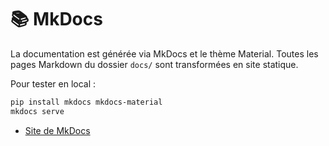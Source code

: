 # 📚 MkDocs

La documentation est générée via MkDocs et le thème Material. Toutes les pages Markdown du dossier `docs/` sont transformées en site statique.

Pour tester en local :
```bash
pip install mkdocs mkdocs-material
mkdocs serve
```

- [Site de MkDocs](https://www.mkdocs.org/)
